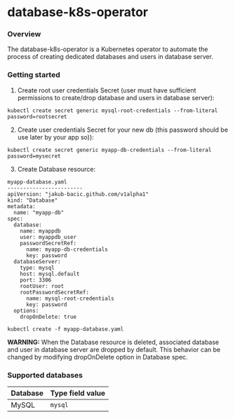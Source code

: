 # database-k8s-operator

### Overview
The database-k8s-operator is a Kubernetes operator to automate the process of creating
dedicated databases and users in database server.

### Getting started

1. Create root user credentials Secret (user must have sufficient permissions to create/drop 
   database and users in database server):

  ```
  kubectl create secret generic mysql-root-credentials --from-literal password=rootsecret
  ```

2. Create user credentials Secret for your new db (this password should be use later
   by your app so)):

  ```
  kubectl create secret generic myapp-db-credentials --from-literal password=mysecret
  ```

3. Create Database resource:

  ```
  myapp-database.yaml
  ------------------------
  apiVersion: "jakub-bacic.github.com/v1alpha1"
  kind: "Database"
  metadata:
    name: "myapp-db"
  spec:
    database:
      name: myappdb
      user: myappdb_user
      passwordSecretRef:
        name: myapp-db-credentials
        key: password
    databaseServer:
      type: mysql
      host: mysql.default
      port: 3306
      rootUser: root
      rootPasswordSecretRef:
        name: mysql-root-credentials
        key: password
    options:
      dropOnDelete: true
  ```

  ```
  kubectl create -f myapp-database.yaml
  ```

**WARNING:** When the Database resource is deleted, associated database and user in database server
are dropped by default. This behavior can be changed by modifying dropOnDelete option
in Database spec.

### Supported databases

| Database | Type field value |
| -------- | ---------------- |
| MySQL    | `mysql`          |